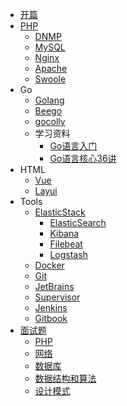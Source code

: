 <!-- docs/_sidebar.md -->



* [开篇](README.md)
* [PHP](php/README.md)
  * [DNMP](php/dnmp.md)
  * [MySQL](php/mysql.md)
  * [Nginx](php/nginx.md)
  * [Apache](php/apache.md)
  * [Swoole](php/swoole.md)
* Go
  * [Golang](go/go.md)
  * [Beego](go/beego.md)
  * [gocolly](go/gocolly.md)
  * 学习资料
    * [Go语言入门](go/Learn/Go语言入门.md)
    * [Go语言核心36讲](go/Learn/Go语言核心36讲.md)
* HTML
  * [Vue](html/vue.md)
  * [Layui](html/layui.md)
* Tools
  * [ElasticStack](tools/ElasticStack/README.md)
    * [ElasticSearch](tools/ElasticStack/ElasticSearch.md)
    * [Kibana](tools/ElasticStack/Kibana.md)
    * [Filebeat](tools/ElasticStack/Filebeat.md)
    * [Logstash](tools/ElasticStack/Logstash.md)
  * [Docker](tools/docker.md)
  * [Git](tools/git.md)
  * [JetBrains](tools/JetBrains.md)
  * [Supervisor](tools/supervisor.md)
  * [Jenkins](tools/jenkins.md)
  * [Gitbook](tools/gitbook.md)
* [面试题](面试题/README.md)
  * [PHP](面试题/php.md)
  * [网络](面试题/网络.md)
  * [数据库](面试题/数据库.md)
  * [数据结构和算法](面试题/数据结构和算法.md)
  * [设计模式](面试题/设计模式.md)

